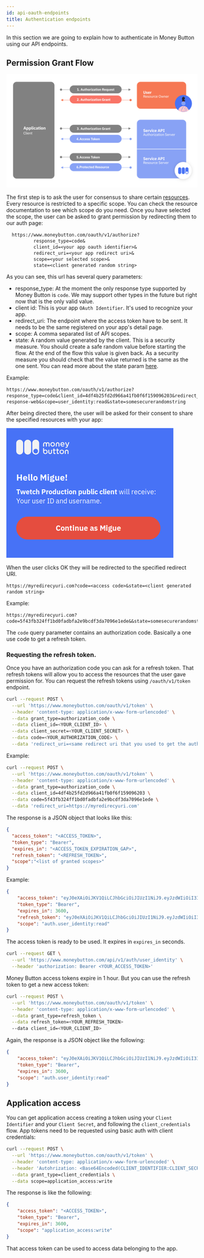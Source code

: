 ```yaml
---
id: api-oauth-endpoints
title: Authentication endpoints
---
```


In this section we are going to explain how to authenticate in Money Button using our API endpoints.

## Permission Grant Flow

![User permission grant diagram](assets/oauth_permission_gran_flow_diagram.png)

The first step is to ask the user for consensus to share certain [resources](api-rest-endpoint-list). Every resource
is restricted to a specific scope. You can check the resource documentation to see which scope do you need.
Once you have selected the scope, the user can be asked to grant permission by redirecting them
to our auth page:

```
  https://www.moneybutton.com/oauth/v1/authorize?
          response_type=code&
          client_id=<your app oauth identifier>&
          redirect_uri=<your app redirect uri>&
          scope=<your selected scope>&
          state=<client generated random string>
```

As you can see, this url has several query parameters:

* response_type: At the moment the only response type supported by Money Button is `code`. We may support
other types in the future but right now that is the only valid value.
* client id: This is your app `OAuth Identifier`. It's used to recognize your app.
* redirect_uri: The endpoint where the access token have to be sent. It needs to be the same registered on your app's
detail page.
* scope: A comma separated list of API scopes.
* state: A random value generated by the client. This is a security measure. You should create a safe random value before starting the flow. At the end of the flow this value is given back. As a security measure you should check that the
value returned is the same as the one sent. You can read more about the state param [here](https://auth0.com/docs/protocols/oauth2/oauth-state).

Example:

```
https://www.moneybutton.com/oauth/v1/authorize?response_type=code&client_id=4df4b25fd2d966a41fb0f6f159096203&redirect_uri=http://localhost:5007/oauth-response-web&scope=user_identity:read&state=somesecurerandomstring
```

After being directed there, the user will be asked for their consent to share the specified resources with your app:

![Oauth consent screenshot](assets/oauth-consent.png)

When the user clicks OK they will be redirected to the specified redirect URI.

```
https://myredirecyuri.com?code=<access code>&state=<client generated random string>
```

Example:

```
https://myredirecyuri.com?code=5f43fb324ff1bd0fadbfa2e9bcdf3da7096e1ede&&state=somesecurerandomstring
```

The `code` query parameter contains an authorization code. Basically a one use code to get a refresh token.

### Requesting the refresh token.

Once you have an authorization code you can ask for a refresh token. That refresh tokens will allow you to access
the resources that the user gave permission for. You can request the refresh tokens using `/oauth/v1/token` endpoint.

``` bash
curl --request POST \
  --url 'https://www.moneybutton.com/oauth/v1/token' \
  --header 'content-type: application/x-www-form-urlencoded' \
  --data grant_type=authorization_code \
  --data client_id=<YOUR_CLIENT_ID> \
  --data client_secret=<YOUR_CLIENT_SECRET> \
  --data code=<YOUR_AUTHORIZATION_CODE> \
  --data 'redirect_uri=<same redirect uri that you used to get the auth code>'
```

Example:

``` bash
curl --request POST \
  --url 'https://www.moneybutton.com/oauth/v1/token' \
  --header 'content-type: application/x-www-form-urlencoded' \
  --data grant_type=authorization_code \
  --data client_id=4df4b25fd2d966a41fb0f6f159096203 \
  --data code=5f43fb324ff1bd0fadbfa2e9bcdf3da7096e1ede \
  --data 'redirect_uri=https://myredirecyuri.com'
```

The response is a JSON object that looks like this:

``` json
{
  "access_token": "<ACCESS_TOKEN>",
  "token_type": "Bearer",
  "expires_in": "<ACCESS_TOKEN_EXPIRATION_GAP>",
  "refresh_token": "<REFRESH_TOKEN>",
  "scope":"<list of granted scopes>"
}
```

Example:

``` json
{
	"access_token": "eyJ0eXAiOiJKV1QiLCJhbGciOiJIUzI1NiJ9.eyJzdWIiOiI3IiwiYXVkIjoiNGRmNGIyNWZkMmQ5NjZhNDFmYjBmNmYxNTkwOTYyMDMiLCJleHAiOjE1NjU5NzY4MjgsInNjb3BlIjoiYXV0aC51c2VyX2lkZW50aXR5OnJlYWQifQ.kvcXQCOt0FVyaVonOF8gUSO7BZAYOudB_SleWRuOeog",
	"token_type": "Bearer",
	"expires_in": 3600,
	"refresh_token": "eyJ0eXAiOiJKV1QiLCJhbGciOiJIUzI1NiJ9.eyJzdWIiOiI3IiwiYXVkIjoiNGRmNGIyNWZkMmQ5NjZhNDFmYjBmNmYxNTkwOTYyMDMiLCJleHAiOjE1Njg1NjUyMjgsInNjb3BlIjoiYXV0aC51c2VyX2lkZW50aXR5OnJlYWQifQ.2qzrApJyQXi7EHJLxyQXHCk9VTMJppKoN3ZucgxP1rI",
	"scope": "auth.user_identity:read"
}
```

The access token is ready to be used. It expires in `expires_in` seconds.

``` bash
curl --request GET \
  --url 'https://www.moneybutton.com/api/v1/auth/user_identity' \
  --header 'authorization: Bearer <YOUR_ACCESS_TOKEN>'
```

Money Button access tokens expire in 1 hour. But you can use the refresh token to get a new
access token:

``` bash
curl --request POST \
  --url 'https://www.moneybutton.com/oauth/v1/token' \
  --header 'content-type: application/x-www-form-urlencoded' \
  --data grant_type=refresh_token \
  --data refresh_token=<YOUR_REFRESH_TOKEN>
  --data client_id=<YOUR_CLIENT_ID>
```

Again, the response is a JSON object like the following:

``` json
{
	"access_token": "eyJ0eXAiOiJKV1QiLCJhbGciOiJIUzI1NiJ9.eyJzdWIiOiI3IiwiYXVkIjoiNGRmNGIyNWZkMmQ5NjZhNDFmYjBmNmYxNTkwOTYyMDMiLCJleHAiOjE1NjU5NzY5MDIsInNjb3BlIjoiYXV0aC51c2VyX2lkZW50aXR5OnJlYWQifQ.drb9iW4Vas8ccQXeH_I_QcMiEOTy7KpIM9kpo8UoVaM",
	"token_type": "Bearer",
	"expires_in": 3600,
	"scope": "auth.user_identity:read"
}
```

## Application access

You can get application access creating a token using your `Client Identifier` and your `Client Secret`, and following
the `client_credentials` flow. App tokens need to be requested using basic auth with client credentials:

``` bash
curl --request POST \
  --url 'https://www.moneybutton.com/oauth/v1/token' \
  --header 'content-type: application/x-www-form-urlencoded' \
  --header 'Autohrization: <Base64Encoded(CLIENT_IDENTIFIER:CLIENT_SECRET)>' \
  --data grant_type=client_credentials \
  --data scope=application_access:write
```

The response is like the following:

``` json
{
	"access_token": "<ACCESS_TOKEN>",
	"token_type": "Bearer",
	"expires_in": 3600,
	"scope": "application_access:write"
}
```

That access token can be used to access data belonging to the app.
